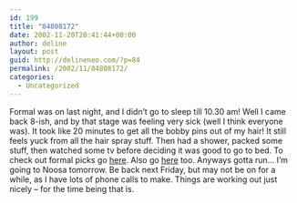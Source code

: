 ```yaml
---
id: 199
title: "84808172"
date: 2002-11-20T20:41:44+00:00
author: deline
layout: post
guid: http://delineneo.com/?p=84
permalink: /2002/11/84808172/
categories:
  - Uncategorized
---
```

Formal was on last night, and I didn&#8217;t go to sleep till 10.30 am! Well I came back 8-ish, and by that stage was feeling very sick (well I think everyone was). It took like 20 minutes to get all the bobby pins out of my hair! It still feels yuck from all the hair spray stuff. Then had a shower, packed some stuff, then watched some tv before deciding it was good to go to bed. To check out formal picks go [here](http://www.ug.cs.usyd.edu.au/~sleung/pics/rghs). Also go [here](http://groups.msn.com/muckup) too. Anyways gotta run&#8230; I&#8217;m going to Noosa tomorrow. Be back next Friday, but may not be on for a while, as I have lots of phone calls to make. Things are working out just nicely &#8211; for the time being that is.
